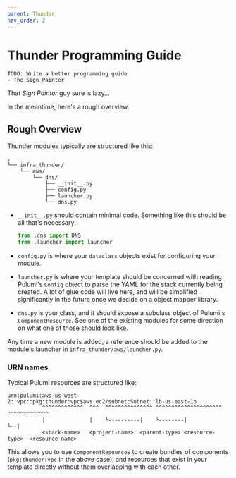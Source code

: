 ```yaml
---
parent: Thunder
nav_order: 2
---
```


# Thunder Programming Guide

```text
TODO: Write a better programming guide
- The Sign Painter
```

That *Sign Painter* guy sure is lazy...

In the meantime, here's a rough overview.

## Rough Overview

Thunder modules typically are structured like this:

```shell
.
└── infra_thunder/
    └── aws/
        └── dns/
            ├── __init__.py
            ├── config.py
            ├── launcher.py
            └── dns.py
```

- `__init__.py` should contain minimal code. Something like this should be all that's necessary:

  ```python
  from .dns import DNS
  from .launcher import launcher
  ```

- `config.py` is where your `dataclass` objects exist for configuring your module.
- `launcher.py` is where your template should be concerned with reading Pulumi's `Config` object to parse the YAML
  for the stack currently being created. A lot of glue code will live here, and will be simplified significantly in
  the future once we decide on a object mapper library.
- `dns.py` is your class, and it should expose a subclass object of Pulumi's `ComponentResource`. See one of the
  existing modules for some direction on what one of those should look like.

Any time a new module is added, a reference should be added to the module's launcher in `infra_thunder/aws/launcher.py`.

### URN names

Typical Pulumi resources are structured like:

```shell
urn:pulumi:aws-us-west-2::vpc::pkg:thunder:vpc$aws:ec2/subnet:Subnet::lb-us-east-1b
           ^^^^^^^^^^^^^  ^^^  ^^^^^^^^^^^^^^^ ^^^^^^^^^^^^^^^^^^^^^  ^^^^^^^^^^^^^
           |              |    └----------|    └--------|             └--|
           <stack-name>   <project-name>  <parent-type> <resource-type>  <resource-name>
```

This allows you to use `ComponentResource`s to create bundles of components (`pkg:thunder:vpc` in the above case),
and resources that exist in your template directly without them overlapping with each other.
